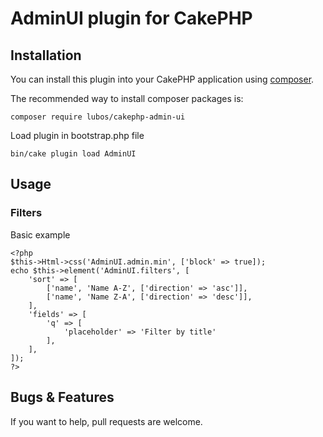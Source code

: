 # AdminUI plugin for CakePHP

## Installation

You can install this plugin into your CakePHP application using [composer](http://getcomposer.org).

The recommended way to install composer packages is:

```
composer require lubos/cakephp-admin-ui
```

Load plugin in bootstrap.php file

```
bin/cake plugin load AdminUI
```

## Usage

### Filters

Basic example

```
<?php
$this->Html->css('AdminUI.admin.min', ['block' => true]);
echo $this->element('AdminUI.filters', [
    'sort' => [
        ['name', 'Name A-Z', ['direction' => 'asc']],
        ['name', 'Name Z-A', ['direction' => 'desc']],
    ],
    'fields' => [
        'q' => [
            'placeholder' => 'Filter by title'
        ],
    ],
]); 
?>
```

## Bugs & Features

If you want to help, pull requests are welcome.  
